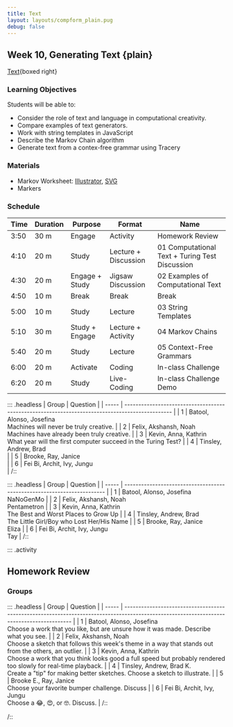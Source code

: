 ```yaml
---
title: Text
layout: layouts/compform_plain.pug
debug: false
---
```


## Week 10, Generating Text {plain}

[Text](../text){boxed right}

### Learning Objectives

Students will be able to:

- Consider the role of text and language in computational creativity.
- Compare examples of text generators.
- Work with string templates in JavaScript
- Describe the Markov Chain algorithm
- Generate text from a contex-free grammar using Tracery

### Materials
- Markov Worksheet: [Illustrator](../handouts/markov.ai), [SVG](../handouts/markov.svg)
- Markers


### Schedule

| Time | Duration | Purpose        | Format               | Name                                           |
| ---- | -------- | -------------- | -------------------- | ---------------------------------------------- |
| 3:50 | 30 m     | Engage         | Activity             | Homework Review                                |
| 4:10 | 20 m     | Study          | Lecture + Discussion | 01 Computational Text + Turing Test Discussion |
| 4:30 | 20 m     | Engage + Study | Jigsaw Discussion    | 02 Examples of Computational Text              |
| 4:50 | 10 m     | Break          | Break                | Break                                          |
| 5:00 | 10 m     | Study          | Lecture              | 03 String Templates                            |
| 5:10 | 30 m     | Study + Engage | Lecture + Activity   | 04 Markov Chains                               |
| 5:40 | 20 m     | Study          | Lecture              | 05 Context-Free Grammars                       |
| 6:00 | 20 m     | Activate       | Coding               | In-class Challenge                             |
| 6:20 | 20 m     | Study          | Live-Coding          | In-class Challenge Demo                        |


::: .headless
| Group | Question                                                                                        |
| ----- | ----------------------------------------------------------------------------------------------- |
| 1     | Batool, Alonso, Josefina  <br/>   Machines will never be truly creative.                        |
| 2     | Felix, Akshansh, Noah  <br/>      Machines have already been truly creative.                    |
| 3     | Kevin, Anna, Kathrin  <br/>       What year will the first computer succeed in the Turing Test? |
| 4     | Tinsley, Andrew, Brad  <br/>                                                                    |
| 5     | Brooke, Ray, Janice  <br/>                                                                      |
| 6     | Fei Bi, Archit, Ivy, Jungu  <br/>                                                               |
/::



::: .headless
| Group | Question                                                                |
| ----- | ----------------------------------------------------------------------- |
| 1     | Batool, Alonso, Josefina  <br/>   NaNoGenMo                             |
| 2     | Felix, Akshansh, Noah  <br/>      Pentametron                           |
| 3     | Kevin, Anna, Kathrin  <br/>     The Best and Worst Places to Grow Up    |
| 4     | Tinsley, Andrew, Brad  <br/>  The Little Girl/Boy who Lost Her/His Name |
| 5     | Brooke, Ray, Janice  <br/>    Eliza                                     |
| 6     | Fei Bi, Archit, Ivy, Jungu  <br/> Tay                                   |
/::



::: .activity
## Homework Review


### Groups

::: .headless
| Group | Question                                                                                                                                  |
| ----- | ----------------------------------------------------------------------------------------------------------------------------------------- |
| 1     | Batool, Alonso, Josefina  <br/> Choose a work that you like, but are unsure how it was made. Describe what you see.                       |
| 2     | Felix, Akshansh, Noah  <br/> Choose a sketch that follows this week's theme in a way that stands out from the others, an outlier.         |
| 3     | Kevin, Anna, Kathrin  <br/> Choose a work that you think looks good a full speed but probably rendered too slowly for real-time playback. |
| 4     | Tinsley, Andrew, Brad K.  <br/> Create a "tip" for making better sketches. Choose a sketch to illustrate.                                 |
| 5     | Brooke E., Ray, Janice  <br/> Choose your favorite bumper challenge. Discuss                                                              |
| 6     | Fei Bi, Archit, Ivy, Jungu  <br/> Choose a 😂, 😍, or 🤓. Discuss.                                                                        |
/::




/::



<style> 
    .headless thead {
        display: none;
    }
</style>






